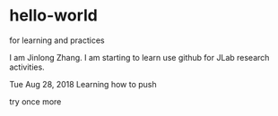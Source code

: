 # hello-world
for learning and practices 

I am Jinlong Zhang. I am starting to learn use github for JLab research activities. 

Tue Aug 28, 2018
Learning how to push

try once more
